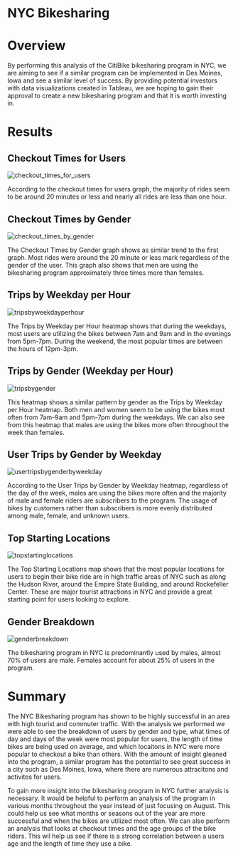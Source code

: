 # NYC Bikesharing
# Overview
By performing this analysis of the CitiBike bikesharing program in NYC, we are aiming to see if a similar program can be implemented in Des Moines, Iowa and see a similar level of success. By providing potential investors with data visualizations created in Tableau, we are hoping to gain their approval to create a new bikesharing program and that it is worth investing in. 

# Results
## Checkout Times for Users
![checkout_times_for_users](https://github.com/aarce21/bikesharing/blob/main/images/checkout_times_for_users.PNG)

According to the checkout times for users graph, the majority of rides seem to be around 20 minutes or less and nearly all rides are less than one hour. 


## Checkout Times by Gender
![checkout_times_by_gender](https://github.com/aarce21/bikesharing/blob/main/images/checkout_times_by_gender.PNG)

The Checkout Times by Gender graph shows as similar trend to the first graph. Most rides were around the 20 minute or less mark regardless of the gender of the user. This graph also shows that men are using the bikesharing program approximately three times more than females. 


## Trips by Weekday per Hour
![tripsbyweekdayperhour](https://github.com/aarce21/bikesharing/blob/main/images/tripsbyweekdayperhour.PNG)

The Trips by Weekday per Hour heatmap shows that during the weekdays, most users are utilizing the bikes between 7am and 9am and in the evenings from 5pm-7pm. During the weekend, the most popular times are between the hours of 12pm-3pm. 


## Trips by Gender (Weekday per Hour)
![tripsbygender](https://github.com/aarce21/bikesharing/blob/main/images/tripsbygender.PNG)

This heatmap shows a similar pattern by gender as the Trips by Weekday per Hour heatmap. Both men and women seem to be using the bikes most often from 7am-9am and 5pm-7pm during the weekdays. We can also see from this heatmap that males are using the bikes more often throughout the week than females. 


## User Trips by Gender by Weekday
![usertripsbygenderbyweekday](https://github.com/aarce21/bikesharing/blob/main/images/usertripsbygenderbyweekday.PNG)

According to the User Trips by Gender by Weekday heatmap, regardless of the day of the week, males are using the bikes more often and the majority of male and female riders are subscribers to the program. The usage of bikes by customers rather than subscribers is more evenly distributed among male, female, and unknown users. 


## Top Starting Locations
![topstartinglocations](https://github.com/aarce21/bikesharing/blob/main/images/topstartinglocations.PNG)

The Top Starting Locations map shows that the most popular locations for users to begin their bike ride are in high traffic areas of NYC such as along the Hudson River, around the Empire State Building, and around Rockefeller Center. These are major tourist attractions in NYC and provide a great starting point for users looking to explore. 


## Gender Breakdown
![genderbreakdown](https://github.com/aarce21/bikesharing/blob/main/images/genderbreakdown.PNG)

The bikesharing program in NYC is predominantly used by males, almost 70% of users are male. Females account for about 25% of users in the program. 

# Summary
The NYC Bikesharing program has shown to be highly successful in an area with high tourist and commuter traffic. With the analysis we performed we were able to see the breakdown of users by gender and type, what times of day and days of the week were most popular for users, the length of time bikes are being used on average, and which locaitons in NYC were more popular to checkout a bike than others. With the amount of insight gleaned into the program, a similar program has the potential to see great success in a city such as Des Moines, Iowa, where there are numerous attracitons and activites for users. 

To gain more insight into the bikesharing program in NYC further analysis is necessary. It would be helpful to perform an analysis of the program in various months throughout the year instead of just focusing on August. This could help us see what months or seasons out of the year are more successful and when the bikes are utilized most often. We can also perform an analysis that looks at checkout times and the age groups of the bike riders. This wil help us see if there is a strong correlation between a users age and the length of time they use a bike. 
